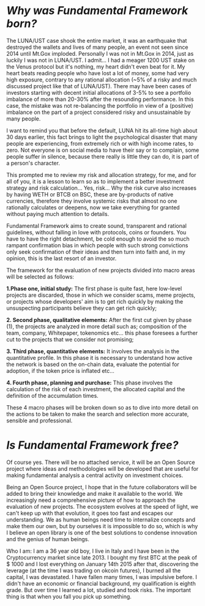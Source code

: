# _**Why was Fundamental Framework born?**_

The LUNA/UST case shook the entire market, it was an earthquake that destroyed the wallets and lives of many people, an event not seen since 2014 until Mt.Gox imploded. Personally I was not in Mt.Gox in 2014, just as luckily I was not in LUNA/UST. I admit… I had a meager 1200 UST stake on the Venus protocol but it's nothing, my heart didn't even beat for it.
My heart beats reading people who have lost a lot of money, some had very high exposure, contrary to any rational allocation (~5% of a risky and much discussed project like that of LUNA/UST). There may have been cases of investors starting with decent initial allocations of 3-5% to see a portfolio imbalance of more than 20-30% after the resounding performance. In this case, the mistake was not re-balancing the portfolio in view of a (positive) imbalance on the part of a project considered risky and unsustainable by many people.

I want to remind you that before the default, LUNA hit its all-time high about 30 days earlier, this fact brings to light the psychological disaster that many people are experiencing, from extremely rich or with high income rates, to zero. Not everyone is on social media to have their say or to complain, some people suffer in silence, because there really is little they can do, it is part of a person's character.

This prompted me to review my risk and allocation strategy, for me, and for all of you, it is a lesson to learn so as to implement a better investment strategy and risk calculation... Yes, risk... Why the risk curve also increases by having WETH or BTCB on BSC, these are by-products of native currencies, therefore they involve systemic risks that almost no one rationally calculates or deepens, now we take everything for granted without paying much attention to details.

Fundamental Framework aims to create sound, transparent and rational guidelines, without falling in love with protocols, coins or founders. You have to have the right detachment, be cold enough to avoid the so much rampant confirmation bias in which people with such strong convictions only seek confirmation of their ideas and then turn into faith and, in my opinion, this is the last resort of an investor.

The framework for the evaluation of new projects divided into macro areas will be selected as follows:

**1.Phase one, initial study:** The first phase is quite fast, here low-level projects are discarded, those in which we consider scams, meme projects, or projects whose developers' aim is to get rich quickly by making the unsuspecting participants believe they can get rich quickly;


**2. Second phase, qualitative elements:** After the first cut given by phase (1), the projects are analyzed in more detail such as; composition of the team, company, Whitepaper, tokenomics etc… this phase foresees a further cut to the projects that we consider not promising;



**3. Third phase, quantitative elements:** It involves the analysis in the quantitative profile. In this phase it is necessary to understand how active the network is based on the on-chain data, evaluate the potential for adoption, if the token price is inflated etc...


**4. Fourth phase, planning and purchase:** This phase involves the calculation of the risk of each investment, the allocated capital and the definition of the accumulation times.

These 4 macro phases will be broken down so as to dive into more detail on the actions to be taken to make the search and selection more accurate, sensible and professional.


# _**Is Fundamental Framework free?**_

Of course yes. There will be no attached service, it will be an Open Source project where ideas and methodologies will be developed that are useful for making fundamental analysis a central activity on investment choices.

Being an Open Source project, I hope that in the future collaborators will be added to bring their knowledge and make it available to the world. We increasingly need a comprehensive picture of how to approach the evaluation of new projects. The ecosystem evolves at the speed of light, we can't keep up with that evolution, it goes too fast and escapes our understanding.
We as human beings need time to internalize concepts and make them our own, but by ourselves it is impossible to do so, which is why I believe an open library is one of the best solutions to condense innovation and the genius of human beings.


Who I am: I am a 36 year old boy, I live in Italy and I have been in the Cryptocurrency market since late 2013. I bought my first BTC at the peak of $ 1000 and I lost everything on January 14th 2015 after that, discovering the leverage (at the time I was trading on okcoin futures), I burned all the capital, I was devastated.
I have fallen many times, I was impulsive before. I didn't have an economic or financial background, my qualification is eighth grade. But over time I learned a lot, studied and took risks.
The important thing is that when you fall you pick up something.
